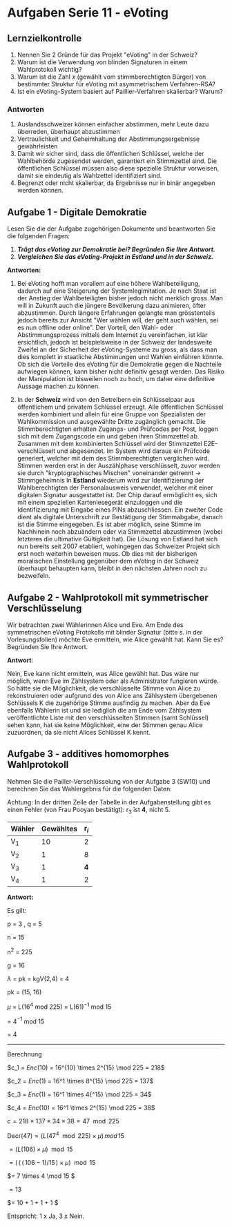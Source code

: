 
# Aufgaben Serie 11 - eVoting

## Lernzielkontrolle

1. Nennen Sie 2 Gründe für das Projekt "eVoting" in der Schweiz?
2. Warum ist die Verwendung von blinden Signaturen in einem Wahlprotokoll wichtig?
3. Warum ist die Zahl $x$ (gewählt vom stimmberechtigten Bürger) von bestimmter Struktur für eVoting mit asymmetrischem Verfahren-RSA?
4. Ist ein eVoting-System basiert auf Paillier-Verfahren skalierbar? Warum?

### Antworten

1. Auslandsschweizer können einfacher abstimmen, mehr Leute dazu überreden, überhaupt abzustimmen
2. Vertraulichkeit und Geheimhaltung der Abstimmungsergebnisse gewährleisten
3. Damit wir sicher sind, dass die öffentlichen Schlüssel, welche der Wahlbehörde zugesendet werden, garantiert ein Stimmzettel sind. Die öffentlichen Schlüssel müssen also diese spezielle Struktur vorweisen, damit sie eindeutig als Wahlzettel identifiziert sind.
4. Begrenzt oder nicht skalierbar, da Ergebnisse nur in binär angegeben werden können.

## Aufgabe 1 - Digitale Demokratie



Lesen Sie die der Aufgabe zugehörigen Dokumente und beantworten Sie die folgenden Fragen:

1. ***Trägt das eVoting zur Demokratie bei? Begründen Sie Ihre Antwort.***
2. ***Vergleichen Sie das eVoting-Projekt in Estland und in der Schweiz.***

**Antworten:**

1. Bei eVoting hofft man vorallem auf eine höhere Wahlbeteiligung, dadurch auf eine Steigerung der Systemlegimitation. Je nach Staat ist der Anstieg der Wahlbeteiligten bisher jedoch nicht merklich gross. Man will in Zukunft auch die jüngere Bevölkerung dazu animieren, öfter abzustimmen. Durch längere Erfahrungen gelangte man grösstenteils jedoch bereits zur Ansicht "Wer wählen will, der geht auch wählen, sei es nun offline oder online". Der Vorteil, den Wahl- oder Abstimmungsprozess mittels dem Internet zu vereinfachen, ist klar ersichtlich, jedoch ist beispielsweise in der Schweiz der landesweite Zweifel an der Sicherheit der eVoting-Systeme zu gross, als dass man dies komplett in staatliche Abstimmungen und Wahlen einführen könnte. Ob sich die Vorteile des eVoting für die Demokratie gegen die Nachteile aufwiegen können, kann bisher nicht definitiv gesagt werden. Das Risiko der Manipulation ist bisweilen noch zu hoch, um daher eine definitive Aussage machen zu können.


2. In der **Schweiz** wird von den Betreibern ein Schlüsselpaar aus öffentlichem und privatem Schlüssel erzeugt. Alle öffentlichen Schlüssel werden kombiniert und allein für eine Gruppe von Spezialisten der Wahlkommission und ausgewählte Dritte zugänglich gemacht. Die Stimmberechtigten erhalten Zugangs- und Prüfcodes per Post, loggen sich mit dem Zugangscode ein und geben ihren Stimmzettel ab. Zusammen mit dem kombinierten Schlüssel wird der Stimmzettel E2E-verschlüsselt und abgesendet. Im System wird daraus ein Prüfcode generiert, welcher mit dem des Stimmberechtigten verglichen wird. Stimmen werden erst in der Auszählphase verschlüsselt, zuvor werden sie durch "kryptographisches Mischen" voneinander getrennt $\rightarrow$ Stimmgeheimnis
In **Estland** wiederum wird zur Identifizierung der Wahlberechtigten der Personalausweis verwendet, welcher mit einer digitalen Signatur ausgestattet ist. Der Chip darauf ermöglicht es, sich mit einem speziellen Kartenlesegerät einzuloggen und die Identifizierung mit Eingabe eines PINs abzuschliessen. Ein zweiter Code dient als digitale Unterschrift zur Bestätigung der Stimmabgabe, danach ist die Stimme eingegeben. Es ist aber möglich, seine Stimme im Nachhinein noch abzuändern oder via Stimmzettel abzustimmen (wobei letzteres die ultimative Gültigkeit hat).
Die Lösung von Estland hat sich nun bereits seit 2007 etabliert, wohingegen das Schweizer Projekt sich erst noch weiterhin beweisen muss. Ob dies mit der bisherigen moralischen Einstellung gegenüber dem eVoting in der Schweiz überhaupt behaupten kann, bleibt in den nächsten Jahren noch zu bezweifeln. 

## Aufgabe 2 - Wahlprotokoll mit symmetrischer Verschlüsselung

Wir betrachten zwei Wählerinnen Alice und Eve. Am Ende des symmetrischen eVoting Protokolls mit
blinder Signatur (bitte s. in der Vorlesungsfolien) möchte Eve ermitteln, wie Alice gewählt hat. Kann
Sie es? Begründen Sie Ihre Antwort.

**Antwort**:

Nein, Eve kann nicht ermitteln, was Alice gewählt hat. 
Das wäre nur möglich, wenn Eve im Zählsystem oder als Administrator fungieren würde. So hätte sie die Möglichkeit, die verschlüsselte Stimme von Alice zu rekonstruieren oder aufgrund des von Alice ans Zählsystem übergebenen Schlüssels K die zugehörige Stimme ausfindig zu machen.
Aber da Eve ebenfalls Wählerin ist und sie lediglich die am Ende vom Zählsystem veröffentlichte Liste mit den verschlüsselten Stimmen (samt Schlüssel) sehen kann, hat sie keine Möglichkeit, eine der Stimmen genau Alice zuzuordnen, da sie nicht Alices Schlüssel K kennt. 



## Aufgabe 3 - additives homomorphes Wahlprotokoll

Nehmen Sie die Pailler-Verschlüsselung von der Aufgabe 3 (SW10) und berechnen Sie das
Wahlergebnis für die folgenden Daten:



Achtung: In der dritten Zeile der Tabelle in der Aufgabenstellung gibt es einen Fehler (von Frau Pooyan bestätigt): r$_3$ ist **4**, nicht 5. 

|Wähler|Gewähltes|r$_i$| 
|-----|-----|-----|
|V$_1$|10|2|
|V$_2$|1|8|
|V$_3$|1|**4**|
|V$_4$|1|2|

**Antwort:**




Es gilt:

p = 3 , q = 5 

n = 15

n$^2$ = 225

g = 16

$\lambda$ = pk =  kgV(2,4) = 4 

pk = (15, 16)

$\mu$
= L(16$^4$ mod 225) = L(61)$^{-1}$ mod 15

= 4$^{-1}$ mod 15

= 4 

------
Berechnung

$c_1 = $Enc$(10) = 16^{10} \times  2^{15} \mod 225 = 218$

$c_2 = $Enc$(1) = 16^1 \times 8^{15} \mod 225 = 137$

$c_3 = $Enc$(1) = 16^1 \times 4{^15} \mod 225 = 34$

$c_4 = $Enc$(10) = 16^1 \times 2^{15} \mod 225 = 38$

$c = 218 \times 137 \times 34 \times 38 = 47 \mod 225$

Decr$(47) = ( L(47^4 \mod 225) \times \mu )\,  mod \, 15$

$= ( L(106) \times \mu ) \mod 15$ 

$=  (\, (\,(\,106 - 1)  /  15\,) \times \mu )\mod 15$

$= 7 \times 4 \mod 15 $

$= 13$

$= 10 + 1 + 1 + 1 $

Entspricht: 1 x Ja, 3 x Nein.  


 
